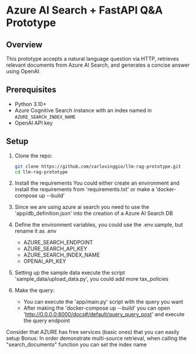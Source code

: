 # Azure AI Search + FastAPI Q&A Prototype

## Overview
This prototype accepts a natural language question via HTTP, retrieves relevant documents from Azure AI Search, and generates a concise answer using OpenAI.

## Prerequisites
- Python 3.10+
- Azure Cognitive Search instance with an index named in `AZURE_SEARCH_INDEX_NAME`
- OpenAI API key

## Setup
1. Clone the repo:
   ```bash
   git clone https://github.com/carlovinggio/llm-rag-prototype.git
   cd llm-rag-prototype

2. Install the requirements
    You could either create an environment and install the requirements from 'requirements.txt' or make a 'docker-compose up --build'

3. Since we are using azure ai search you need to use the 'app/db_definition.json' into the creation of a Azure AI Search DB

4. Define the environment variables, you could use the .env.sample, but rename it as .env
    - AZURE_SEARCH_ENDPOINT
    - AZURE_SEARCH_API_KEY
    - AZURE_SEARCH_INDEX_NAME
    - OPENAI_API_KEY

5. Setting up the sample data
    execute the script 'sample_data/upload_data.py', you could add more tax_policies

6. Make the query:
    - You can execute the 'app/main.py' script with the query you want
    - After making the 'docker-compose up --build' you can open 'http://0.0.0.0:8000/docs#/default/query_query_post' and execute the query endpoint


Consider that AZURE has free services (basic ones) that you can easily setup 
Bonus:
In order demonstrate multi-source retrieval, when calling the "search_documents" function you can set the index name

